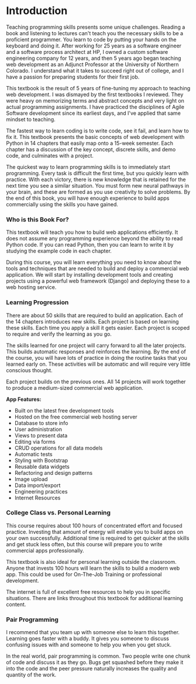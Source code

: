 # Introduction

Teaching programming skills presents some unique challenges. Reading a book and listening to
lectures can't teach you the necessary skills to be a proficient programmer. You learn to code by
putting your hands on the keyboard and doing it. After working for 25 years as a software engineer
and a software process architect at HP, I owned a custom software engineering company for 12 years,
and then 5 years ago began teaching web development as an Adjunct Professor at the University of
Northern Colorado. I understand what it takes to succeed right out of college, and I have a passion
for preparing students for their first job.

This textbook is the result of 5 years of fine-tuning my approach to teaching web development. I was
dismayed by the first textbooks I reviewed. They were heavy on memorizing terms and abstract
concepts and very light on actual programming assignments. I have practiced the disciplines of
Agile Software development since its earliest days, and I've applied that same mindset to
teaching.

The fastest way to learn coding is to write code, see it fail, and learn how to fix it. This
textbook presents the basic concepts of web development with Python in 14 chapters that easily map
onto a 15-week semester. Each chapter has a discussion of the key concept, discrete skills, and
demo code, and culminates with a project.

The quickest way to learn programming skills is to immediately start programming. Every task is
difficult the first time, but you quickly learn with practice. With each victory, there is new
knowledge that is retained for the next time you see a similar situation. You must form new neural
pathways in your brain, and these are formed as you use creativity to solve problems. By the end of
this book, you will have enough experience to build apps commercially using the skills you have
gained.


### Who is this Book For?

This textbook will teach you how to build web applications efficiently. It does not assume any
programming experience beyond the ability to read Python code. If you can read Python, then you can
learn to write it by studying the example code in each chapter.

During this course, you will learn everything you need to know about the tools and techniques that
are needed to build and deploy a commercial web application. We will start by installing
development tools and creating projects using a powerful web framework (Django) and deploying these
to a web hosting service.


### Learning Progression

There are about 50 skills that are required to build an application. Each of the 14 chapters
introduces new skills. Each project is based on learning these skills. Each time you apply a skill
it gets easier. Each project is scoped to require and verify the learning as you go.

The skills learned for one project will carry forward to all the later projects. This builds
automatic responses and reinforces the learning. By the end of the course, you will have lots of
practice in doing the routine tasks that you learned early on. These activities will be automatic
and will require very little conscious thought.

Each project builds on the previous ones. All 14 projects will work together to produce a
medium-sized commercial web application.

**App Features:**

-   Built on the latest free development tools
-   Hosted on the free commercial web hosting server
-   Database to store info
-   User administration
-   Views to present data
-   Editing via forms
-   CRUD operations for all data models
-   Automatic tests
-   Styling with Bootstrap
-   Reusable data widgets
-   Refactoring and design patterns
-   Image upload
-   Data import/export
-   Engineering practices
-   Internet Resources


### College Class vs. Personal Learning

This course requires about 100 hours of concentrated effort and focused practice. Investing that
amount of energy will enable you to build apps on your own successfully. Additional time is
required to get quicker at the skills and get stuck less often, but this course will prepare you to
write commercial apps professionally.

This textbook is also ideal for personal learning outside the classroom. Anyone that invests 100
hours will learn the skills to build a modern web app. This could be used for On-The-Job Training
or professional development.

The internet is full of excellent free resources to help you in specific situations. There are links
throughout this textbook for additional learning content.


### Pair Programming

I recommend that you team up with someone else to learn this together. Learning goes faster with a
buddy. It gives you someone to discuss confusing issues with and someone to help you when you get
stuck.

In the real world, pair programming is common. Two people write one chunk of code and discuss it as
they go. Bugs get squashed before they make it into the code and the peer pressure naturally
increases the quality and quantity of the work.
